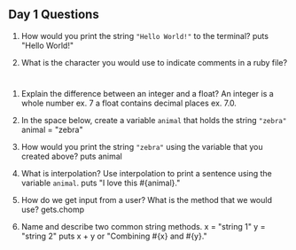 ## Day 1 Questions

1. How would you print the string `"Hello World!"` to the terminal?
puts "Hello World!"

1. What is the character you would use to indicate comments in a ruby file?
#

1. Explain the difference between an integer and a float?
An integer is a whole number ex. 7 a float contains decimal places ex. 7.0.

1. In the space below, create a variable `animal` that holds the string `"zebra"`
animal = "zebra"

1. How would you print the string `"zebra"` using the variable that you created above?
puts animal

1. What is interpolation? Use interpolation to print a sentence using the variable `animal`.
puts "I love this #{animal}."

1. How do we get input from a user? What is the method that we would use?
gets.chomp

1. Name and describe two common string methods.
x = "string 1"
y = "string 2"
puts x + y
or
"Combining #{x} and #{y}."
